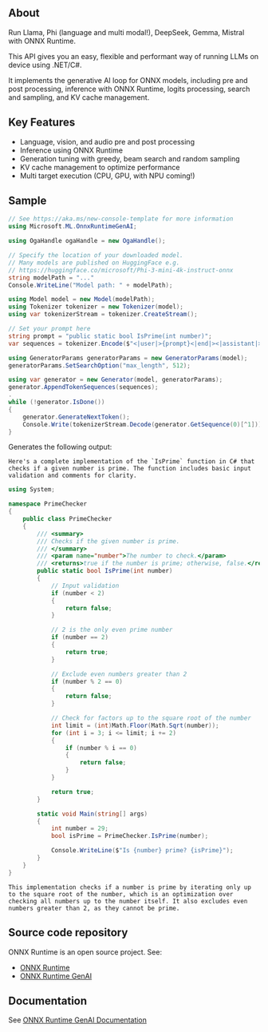 ## About

Run Llama, Phi (language and multi modal!), DeepSeek, Gemma, Mistral with ONNX Runtime.

This API gives you an easy, flexible and performant way of running LLMs on device using .NET/C#. 

It implements the generative AI loop for ONNX models, including pre and post processing, inference with ONNX Runtime, logits processing, search and sampling, and KV cache management.

## Key Features

* Language, vision, and audio pre and post processing
* Inference using ONNX Runtime
* Generation tuning with greedy, beam search and random sampling
* KV cache management to optimize performance
* Multi target execution (CPU, GPU, with NPU coming!)

## Sample

```csharp
// See https://aka.ms/new-console-template for more information
using Microsoft.ML.OnnxRuntimeGenAI;

using OgaHandle ogaHandle = new OgaHandle();

// Specify the location of your downloaded model.
// Many models are published on HuggingFace e.g. 
// https://huggingface.co/microsoft/Phi-3-mini-4k-instruct-onnx
string modelPath = "..."
Console.WriteLine("Model path: " + modelPath);

using Model model = new Model(modelPath);
using Tokenizer tokenizer = new Tokenizer(model);
using var tokenizerStream = tokenizer.CreateStream();

// Set your prompt here
string prompt = "public static bool IsPrime(int number)";
var sequences = tokenizer.Encode($"<|user|>{prompt}<|end|><|assistant|>");

using GeneratorParams generatorParams = new GeneratorParams(model);
generatorParams.SetSearchOption("max_length", 512);

using var generator = new Generator(model, generatorParams);
generator.AppendTokenSequences(sequences);
.
while (!generator.IsDone())
{
    generator.GenerateNextToken();
    Console.Write(tokenizerStream.Decode(generator.GetSequence(0)[^1]));
}
```

Generates the following output:


```
Here's a complete implementation of the `IsPrime` function in C# that checks if a given number is prime. The function includes basic input validation and comments for clarity.
```

```csharp
using System;

namespace PrimeChecker
{
    public class PrimeChecker
    {
        /// <summary>
        /// Checks if the given number is prime.
        /// </summary>
        /// <param name="number">The number to check.</param>
        /// <returns>true if the number is prime; otherwise, false.</returns>
        public static bool IsPrime(int number)
        {
            // Input validation
            if (number < 2)
            {
                return false;
            }

            // 2 is the only even prime number
            if (number == 2)
            {
                return true;
            }

            // Exclude even numbers greater than 2
            if (number % 2 == 0)
            {
                return false;
            }

            // Check for factors up to the square root of the number
            int limit = (int)Math.Floor(Math.Sqrt(number));
            for (int i = 3; i <= limit; i += 2)
            {
                if (number % i == 0)
                {
                    return false;
                }
            }

            return true;
        }

        static void Main(string[] args)
        {
            int number = 29;
            bool isPrime = PrimeChecker.IsPrime(number);

            Console.WriteLine($"Is {number} prime? {isPrime}");
        }
    }
}
```

```
This implementation checks if a number is prime by iterating only up to the square root of the number, which is an optimization over checking all numbers up to the number itself. It also excludes even numbers greater than 2, as they cannot be prime.
```

## Source code repository

ONNX Runtime is an open source project. See:
* [ONNX Runtime](https://github.com/microsoft/onnxruntime)
* [ONNX Runtime GenAI](https://github.com/microsoft/onnxruntime-genai)

## Documentation

See [ONNX Runtime GenAI Documentation](https://onnxruntime.ai/docs/genai)


